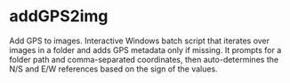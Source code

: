 # addGPS2img
Add GPS to images. Interactive Windows batch script that iterates over images in a folder and adds GPS metadata only if missing. It prompts for a folder path and comma-separated coordinates, then auto-determines the N/S and E/W references based on the sign of the values.
